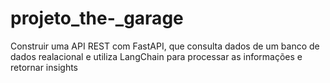 # projeto_the-_garage
Construir uma API REST com FastAPI, que consulta dados de um banco de dados realacional e utiliza LangChain para processar as informações e retornar insights
